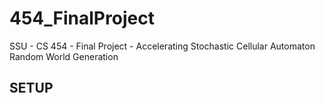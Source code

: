 # 454_FinalProject
SSU - CS 454 - Final Project - Accelerating Stochastic Cellular Automaton Random World Generation



## SETUP
```



```